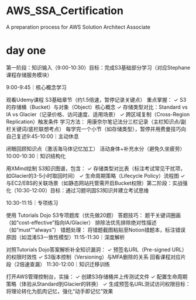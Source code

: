 # AWS_SSA_Certification
A preparation process for AWS Solution Architect Associate
# day one
第一阶段：知识输入（9:00-10:30）​
目标：完成S3基础部分学习（对应Stephane课程存储服务模块）​

​9:00-9:45｜核心概念学习

观看Udemy课程 ​S3基础章节​（约1.5倍速，暂停记录关键点）
​重点掌握：
✓ S3的存储桶（Bucket）与对象（Object）核心概念
✓ 存储类型对比：Standard vs IA vs Glacier（记录价格、访问速度、适用场景）
✓ 跨区域复制（Cross-Region Replication）触发条件
​学习方法：
用康奈尔笔记法分三栏记录（主栏知识点/副栏关键词/底栏联想考点）
每学完一个小节（如存储类型），暂停并用费曼技巧向自己复述
​9:45-10:00｜主动休息

闭眼回顾知识点（激活海马体记忆加工）
活动身体+补充水分（避免久坐疲劳）
​10:00-10:30｜知识结构化

用XMind绘制 ​S3知识图谱，包含：
✓ 存储类型对比表（标注考试常见干扰项，如Glacier的3-5小时取回时间）
✓ 生命周期策略（Lifecycle Policy）流程图
✓ 与EC2/EBS的关联场景（如静态网站托管需开启Bucket权限）
​第二阶段：实战强化（10:30-12:00）​
目标：通过习题巩固S3知识并建立考试思维

​10:30-11:15｜专项练习

使用 ​Tutorials Dojo S3专项题库​（优先做20题）
​答题技巧：
题干关键词圈画（如“cost-effective”指向IA/Glacier）
排除法优先排除绝对性描述（如“must”“always”）
​错题处理：
将错题截图粘贴至Notion错题本，标注错误原因（如混淆S3一致性模型）
​11:15-11:30｜深度解析

对照Tutorials Dojo答案解析补全知识漏洞：
✓ 预签名URL（Pre-signed URL）的权限时效性
✓ S3版本控制（Versioning）与MFA删除的关系
回看课程对应片段（2倍速查漏）
​11:30-12:00｜知识迁移训练

打开AWS管理控制台，实操：
✓ 创建S3存储桶并上传测试文件
✓ 配置生命周期策略（体验从Standard到Glacier的转换）
✓ 生成预签名URL测试访问权限
​目标：将理论转化为肌肉记忆，强化“动手即记忆”效果
